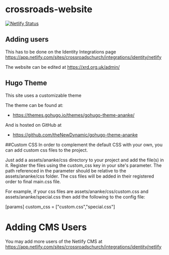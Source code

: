 # crossroads-website


[![Netlify Status](https://api.netlify.com/api/v1/badges/5507b474-10fe-4df8-9224-fafc560d7f2a/deploy-status)](https://app.netlify.com/sites/crossroadschurch/deploys)

## Adding users 

This has to be done on the Identity Integrations page
https://app.netlify.com/sites/crossroadschurch/integrations/identity/netlify


The website can be edited at https://xrd.org.uk/admin/


## Hugo Theme 

This site uses a customizable theme 

The theme can be found at:

- https://themes.gohugo.io/themes/gohugo-theme-ananke/

And is hosted on GitHub at 

- https://github.com/theNewDynamic/gohugo-theme-ananke


##Custom CSS
In order to complement the default CSS with your own, you can add custom css files to the project.

Just add a assets/ananke/css directory to your project and add the file(s) in it.
Register the files using the custom_css key in your site's parameter. The path referenced in the parameter should be relative to the assets/ananke/css folder.
The css files will be added in their registered order to final main.css file.

For example, if your css files are assets/ananke/css/custom.css and assets/ananke/special.css then add the following to the config file:

  [params]
    custom_css = ["custom.css","special.css"]

# Adding CMS Users

You may add more users of the Netlify CMS at https://app.netlify.com/sites/crossroadschurch/integrations/identity/netlify
